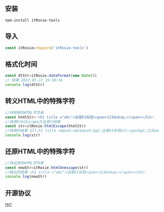 ## 安装
```
npm-install itRosie-tools
```

## 导入
```js
const itRosie=require('itRosie-tools')
```

## 格式化时间

```js
const dtStr=itRosie.dateFormat(new Date())
// 结果 2022-01-12 19:50:34
console.log(dtStr)
```

## 转义HTML中的特殊字符
```js
//待转换的HTML字符串
const htmlStr='<h1 title ="abc">这是h1标签<span>123&nbsp;</span></h1>'
//调用htmlEscape方法进行转换
const str=itRosie.htmlEscape(htmlStr)
//转换的结果 &lt;h1 title =&quot;abc&quot;&gt;这是h1标签&lt;span&gt;123&amp;nbsp;&lt;/span&gt;&lt;/h1&gt;
console.log(str)
```

## 还原HTML中的特殊字符
```js
//待还原的HTML字符串
const newStr=itRosie.htmlUnescape(str)
//输出的结果 <h1 title ="abc">这是h1标签<span>123&nbsp;</span></h1>
console.log(newStr)
```

## 开源协议
ISC